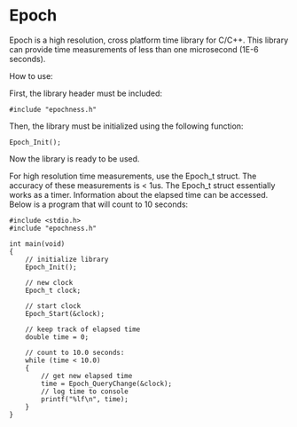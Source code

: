 # Epoch

Epoch is a high resolution, cross platform time library for C/C++.
This library can provide time measurements of less than one microsecond (1E-6 seconds).



How to use:

First, the library header must be included:

	#include "epochness.h"

Then, the library must be initialized using the following function:

	Epoch_Init();

Now the library is ready to be used.

For high resolution time measurements, use the Epoch_t struct.
The accuracy of these measurements is < 1us.
The Epoch_t struct essentially works as a timer.
Information about the elapsed time can be accessed.
Below is a program that will count to 10 seconds:



	#include <stdio.h>
	#include "epochness.h"

	int main(void)
	{
		// initialize library
		Epoch_Init();

		// new clock
		Epoch_t clock;
		
		// start clock
		Epoch_Start(&clock);

		// keep track of elapsed time
		double time = 0;

		// count to 10.0 seconds:
		while (time < 10.0)
		{
			// get new elapsed time
			time = Epoch_QueryChange(&clock);
			// log time to console
			printf("%lf\n", time);
		}
	}
	
	
